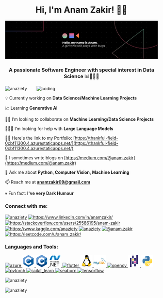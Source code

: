 <h1 align="center">Hi, I'm Anam Zakir! 👋🏼</h1>

![logo](https://github.com/Anaziety/Anaziety/blob/main/LinkedIn%20banner.png)
<h3 align="center">A passionate Software Engineer with special interest in Data Science 📊👩🏻‍💻</h3>

<img align="right" alt="coding" width = "400" src="https://media4.giphy.com/media/RbDKaczqWovIugyJmW/giphy.gif?cid=6c09b952zy98jzxmtmmrd2g7hmbmx6l6vlx1q3i3pv9thidy&ep=v1_gifs_search&rid=giphy.gif&ct=g">

<p align="left"> <img src="https://komarev.com/ghpvc/?username=anaziety&label=Profile%20views&color=0e75b6&style=flat" alt="anaziety" /> </p>

💡 Currently working on **Data Science/Machine Learning Projects**

📈 Learning **Generative AI**

🤝🏼 I’m looking to collaborate on **Machine Learning/Data Science Projects**

💁🏻‍♀️ I’m looking for help with **Large Language Models**

👨‍💻 Here's the link to my Portfolio: [https://thankful-field-0cbf11300.4.azurestaticapps.net/](https://thankful-field-0cbf11300.4.azurestaticapps.net/)

📝 I sometimes write blogs on [https://medium.com/@anam.zakir](https://medium.com/@anam.zakir)

💬 Ask me about **Python, Computer Vision, Machine Learning**

📫 Reach me at **anamzakir09@gmail.com**

💀 Fun fact: **I've very Dark Humour**

<h3 align="left">Connect with me:</h3>
<p align="left">
<a href="https://twitter.com/anaziety" target="blank"><img align="center" src="https://raw.githubusercontent.com/rahuldkjain/github-profile-readme-generator/master/src/images/icons/Social/twitter.svg" alt="anaziety" height="30" width="40" /></a>
<a href="https://linkedin.com/in/https://www.linkedin.com/in/anamzakir/" target="blank"><img align="center" src="https://raw.githubusercontent.com/rahuldkjain/github-profile-readme-generator/master/src/images/icons/Social/linked-in-alt.svg" alt="https://www.linkedin.com/in/anamzakir/" height="30" width="40" /></a>
<a href="https://stackoverflow.com/users/https://stackoverflow.com/users/25586195/anam-zakir" target="blank"><img align="center" src="https://raw.githubusercontent.com/rahuldkjain/github-profile-readme-generator/master/src/images/icons/Social/stack-overflow.svg" alt="https://stackoverflow.com/users/25586195/anam-zakir" height="30" width="40" /></a>
<a href="https://kaggle.com/https://www.kaggle.com/anaziety" target="blank"><img align="center" src="https://raw.githubusercontent.com/rahuldkjain/github-profile-readme-generator/master/src/images/icons/Social/kaggle.svg" alt="https://www.kaggle.com/anaziety" height="30" width="40" /></a>
<a href="https://instagram.com/anaziety" target="blank"><img align="center" src="https://raw.githubusercontent.com/rahuldkjain/github-profile-readme-generator/master/src/images/icons/Social/instagram.svg" alt="anaziety" height="30" width="40" /></a>
<a href="https://medium.com/@anam.zakir" target="blank"><img align="center" src="https://raw.githubusercontent.com/rahuldkjain/github-profile-readme-generator/master/src/images/icons/Social/medium.svg" alt="@anam.zakir" height="30" width="40" /></a>
<a href="https://www.leetcode.com/https://leetcode.com/u/anam_zakir/" target="blank"><img align="center" src="https://raw.githubusercontent.com/rahuldkjain/github-profile-readme-generator/master/src/images/icons/Social/leet-code.svg" alt="https://leetcode.com/u/anam_zakir/" height="30" width="40" /></a>
</p>

<h3 align="left">Languages and Tools:</h3>
<p align="left"> <a href="https://azure.microsoft.com/en-in/" target="_blank" rel="noreferrer"> <img src="https://www.vectorlogo.zone/logos/microsoft_azure/microsoft_azure-icon.svg" alt="azure" width="40" height="40"/> </a> <a href="https://www.cprogramming.com/" target="_blank" rel="noreferrer"> <img src="https://raw.githubusercontent.com/devicons/devicon/master/icons/c/c-original.svg" alt="c" width="40" height="40"/> </a> <a href="https://www.w3schools.com/cpp/" target="_blank" rel="noreferrer"> <img src="https://raw.githubusercontent.com/devicons/devicon/master/icons/cplusplus/cplusplus-original.svg" alt="cplusplus" width="40" height="40"/> </a> <a href="https://dotnet.microsoft.com/" target="_blank" rel="noreferrer"> <img src="https://raw.githubusercontent.com/devicons/devicon/master/icons/dot-net/dot-net-original-wordmark.svg" alt="dotnet" width="40" height="40"/> </a> <a href="https://flutter.dev" target="_blank" rel="noreferrer"> <img src="https://www.vectorlogo.zone/logos/flutterio/flutterio-icon.svg" alt="flutter" width="40" height="40"/> </a> <a href="https://www.linux.org/" target="_blank" rel="noreferrer"> <img src="https://raw.githubusercontent.com/devicons/devicon/master/icons/linux/linux-original.svg" alt="linux" width="40" height="40"/> </a> <a href="https://www.mysql.com/" target="_blank" rel="noreferrer"> <img src="https://raw.githubusercontent.com/devicons/devicon/master/icons/mysql/mysql-original-wordmark.svg" alt="mysql" width="40" height="40"/> </a> <a href="https://opencv.org/" target="_blank" rel="noreferrer"> <img src="https://www.vectorlogo.zone/logos/opencv/opencv-icon.svg" alt="opencv" width="40" height="40"/> </a> <a href="https://pandas.pydata.org/" target="_blank" rel="noreferrer"> <img src="https://raw.githubusercontent.com/devicons/devicon/2ae2a900d2f041da66e950e4d48052658d850630/icons/pandas/pandas-original.svg" alt="pandas" width="40" height="40"/> </a> <a href="https://www.python.org" target="_blank" rel="noreferrer"> <img src="https://raw.githubusercontent.com/devicons/devicon/master/icons/python/python-original.svg" alt="python" width="40" height="40"/> </a> <a href="https://pytorch.org/" target="_blank" rel="noreferrer"> <img src="https://www.vectorlogo.zone/logos/pytorch/pytorch-icon.svg" alt="pytorch" width="40" height="40"/> </a> <a href="https://scikit-learn.org/" target="_blank" rel="noreferrer"> <img src="https://upload.wikimedia.org/wikipedia/commons/0/05/Scikit_learn_logo_small.svg" alt="scikit_learn" width="40" height="40"/> </a> <a href="https://seaborn.pydata.org/" target="_blank" rel="noreferrer"> <img src="https://seaborn.pydata.org/_images/logo-mark-lightbg.svg" alt="seaborn" width="40" height="40"/> </a> <a href="https://www.tensorflow.org" target="_blank" rel="noreferrer"> <img src="https://www.vectorlogo.zone/logos/tensorflow/tensorflow-icon.svg" alt="tensorflow" width="40" height="40"/> </a> </p>

<p><img align="center" src="https://github-readme-stats.vercel.app/api/top-langs?username=anaziety&show_icons=true&locale=en&layout=compact" alt="anaziety" /></p>

<p><img align="center" src="https://github-readme-streak-stats.herokuapp.com/?user=anaziety&" alt="anaziety" /></p>
